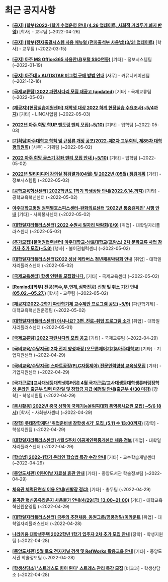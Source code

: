 # 최근 공지사항

* **[[공지] [학부]2022-1학기 수업운영 안내 (4.26 업데이트, 사회적 거리두기 폐지 반영)](http://ajou.ac.kr/kr/ajou/notice.do?mode=view&amp;articleNo=196998&amp;article.offset=0&amp;articleLimit=30)**
 [학사] - 교무팀 (~2022-04-26)

* **[[공지] [학부]전자출결시스템 사용 매뉴얼 (전자출석부 사용법)(3/31 업데이트)](http://ajou.ac.kr/kr/ajou/notice.do?mode=view&amp;articleNo=192571&amp;article.offset=0&amp;articleLimit=30)**
 [학사] - 교무팀 (~2022-03-15)

* **[[공지] 아주 MS Office365 사용안내(포털 SSO연동)](http://ajou.ac.kr/kr/ajou/notice.do?mode=view&amp;articleNo=179802&amp;article.offset=0&amp;articleLimit=30)**
 [기타] - 정보시스템팀 (~2022-01-19)

* **[[공지] 아주대 x AUTISTAR 머그컵 구매 방법 안내](http://ajou.ac.kr/kr/ajou/notice.do?mode=view&amp;articleNo=147976&amp;article.offset=0&amp;articleLimit=30)**
 [사무] - 커뮤니케이션팀 (~2021-12-16)

* **[[국제교류팀] 2022 파란사다리 모집 재공고 (updated)](http://ajou.ac.kr/kr/ajou/notice.do?mode=view&amp;articleNo=197301&amp;article.offset=0&amp;articleLimit=30)**
 [기타] - 국제교류팀 (~2022-05-03)

* **[(재공지)[현장실습지원센터] 재학생 대상 2022 하계 현장실습 수요조사(~5/4까지)](http://ajou.ac.kr/kr/ajou/notice.do?mode=view&amp;articleNo=197299&amp;article.offset=0&amp;articleLimit=30)**
 [기타] - LINC사업팀 (~2022-05-03)

* **[2022년 아주 희망 학UP 멘토링 멘티 모집(~5/10)](http://ajou.ac.kr/kr/ajou/notice.do?mode=view&amp;articleNo=197295&amp;article.offset=0&amp;articleLimit=30)**
 [기타] - 입학팀 (~2022-05-03)

* **[[기획팀]아주대학교 학칙 및 규정류 개정 공포(2022-제2차 교무회의, 제85차 대학평의원회)](http://ajou.ac.kr/kr/ajou/notice.do?mode=view&amp;articleNo=197291&amp;article.offset=0&amp;articleLimit=30)**
 [사무] - 기획팀 (~2022-05-02)

* **[2022 아주 희망 글쓰기 강좌 멘티 모집 안내 (~5/10)](http://ajou.ac.kr/kr/ajou/notice.do?mode=view&amp;articleNo=197290&amp;article.offset=0&amp;articleLimit=30)**
 [기타] - 입학팀 (~2022-05-02)

* **[2022년 멀티미디어 강의실 점검결과(04월) 및 2022년 (05월) 점검계획](http://ajou.ac.kr/kr/ajou/notice.do?mode=view&amp;articleNo=197276&amp;article.offset=0&amp;articleLimit=30)**
 [기타] - 정보시스템팀 (~2022-05-02)

* **[[공학교육혁신센터] 2022학년도 1학기 학생상담 안내(2022.6.14.까지)](http://ajou.ac.kr/kr/ajou/notice.do?mode=view&amp;articleNo=197269&amp;article.offset=0&amp;articleLimit=30)**
 [기타] - 공학교육혁신센터 (~2022-05-02)

* **[아주대학교병원 권역별호스피스센터-완화의료센터 &#x27;2022년 통증캠페인&#x27; 시행 안내](http://ajou.ac.kr/kr/ajou/notice.do?mode=view&amp;articleNo=197268&amp;article.offset=0&amp;articleLimit=30)**
 [기타] - 사회봉사센터 (~2022-05-02)

* **[[대학일자리플러스센터] 2022 수원시 일자리 박람회(6/9)](http://ajou.ac.kr/kr/ajou/notice.do?mode=view&amp;articleNo=197267&amp;article.offset=0&amp;articleLimit=30)**
 [취업] - 대학일자리플러스센터 (~2022-05-02)

* **[(추가모집)[불어권협력센터] 아주대학교-낭트대학교(프랑스) 2차 문화교류 사업 참가자 추가 모집(~5.8)](http://ajou.ac.kr/kr/ajou/notice.do?mode=view&amp;articleNo=197259&amp;article.offset=0&amp;articleLimit=30)**
 [행사] - 불어권협력센터 (~2022-05-02)

* **[[대학일자리플러스센터]2022 성남 메타버스 청년채용박람회 안내](http://ajou.ac.kr/kr/ajou/notice.do?mode=view&amp;articleNo=197257&amp;article.offset=0&amp;articleLimit=30)**
 [취업] - 대학일자리플러스센터 (~2022-05-02)

* **[[국제교육센터] 학생 인턴을 모집합니다.](http://ajou.ac.kr/kr/ajou/notice.do?mode=view&amp;articleNo=197256&amp;article.offset=0&amp;articleLimit=30)**
 [기타] - 국제교육센터 (~2022-05-02)

* **[[Remind][학부] 전공(복수,부,연계,심화전공) 신청 및 취소 기간 안내 (05.02.~05.27.)](http://ajou.ac.kr/kr/ajou/notice.do?mode=view&amp;articleNo=197248&amp;article.offset=0&amp;articleLimit=30)**
 [학사] - 교무팀 (~2022-05-02)

* **[[재공지]2022-2학기 파란학기제 교수제안 프로그램 공모(~5/9)](http://ajou.ac.kr/kr/ajou/notice.do?mode=view&amp;articleNo=197245&amp;article.offset=0&amp;articleLimit=30)**
 [파란학기제] - 대학교육혁신원운영팀 (~2022-05-02)

* **[[대학일자리플러스센터] 아시나요? 3편_진로-취업 프로그램 소개](http://ajou.ac.kr/kr/ajou/notice.do?mode=view&amp;articleNo=197243&amp;article.offset=0&amp;articleLimit=30)**
 [취업] - 대학일자리플러스센터 (~2022-05-01)

* **[[국제교류팀] 2022 파란사다리 모집 공고](http://ajou.ac.kr/kr/ajou/notice.do?mode=view&amp;articleNo=197237&amp;article.offset=0&amp;articleLimit=30)**
 [기타] - 국제교류팀 (~2022-04-29)

* **[[국비교육/수당지급] 2차 전지 양성과정 [오므론제어기기&amp;아주대학교]](http://ajou.ac.kr/kr/ajou/notice.do?mode=view&amp;articleNo=197236&amp;article.offset=0&amp;articleLimit=30)**
 [기타] - 기업지원센터 (~2022-04-29)

* **[[국비교육/수당지급] 스마트공장(PLC자동제어) 전문인력양성 교육생모집](http://ajou.ac.kr/kr/ajou/notice.do?mode=view&amp;articleNo=197235&amp;article.offset=0&amp;articleLimit=30)**
 [기타] - 기업지원센터 (~2022-04-29)

* **[[국가근로][교사대생등대학생튜터링] 4월 국가근로/교사대생등대학생튜터링장학생 온라인 출근부 입력 마감일 및 장학금 지급 예정일 안내(출근부 4/30 마감)](http://ajou.ac.kr/kr/ajou/notice.do?mode=view&amp;articleNo=197229&amp;article.offset=0&amp;articleLimit=30)**
 [장학] - 학생지원팀 (~2022-04-29)

* **[[봉사활동] 2022년 중국 상하이 국제기능올림픽대회 통역봉사요원 모집( ~5/6 18시)](http://ajou.ac.kr/kr/ajou/notice.do?mode=view&amp;articleNo=197201&amp;article.offset=0&amp;articleLimit=30)**
 [학사] - 사회봉사센터 (~2022-04-29)

* **[[장학] 롯데장학재단 &#x27;취업준비생 장학생 4기&#x27; 모집_(5.11 수 13:00까지)](http://ajou.ac.kr/kr/ajou/notice.do?mode=view&amp;articleNo=197178&amp;article.offset=0&amp;articleLimit=30)**
 [장학] - 학생지원팀 (~2022-04-29)

* **[[대학일자리플러스센터] 4월 5주차 이공계인력중개센터 채용 정보](http://ajou.ac.kr/kr/ajou/notice.do?mode=view&amp;articleNo=197177&amp;article.offset=0&amp;articleLimit=30)**
 [취업] - 대학일자리플러스센터 (~2022-04-29)

* **[[학습법] 2022-1학기 온라인 학습법 특강 수강 안내](http://ajou.ac.kr/kr/ajou/notice.do?mode=view&amp;articleNo=197176&amp;article.offset=0&amp;articleLimit=30)**
 [기타] - 교수학습개발센터 (~2022-04-29)

* **[[중앙도서관] 어린이날 자료실 휴관 안내](http://ajou.ac.kr/kr/ajou/notice.do?mode=view&amp;articleNo=197156&amp;article.offset=0&amp;articleLimit=30)**
 [기타] - 중앙도서관 학술정보팀 (~2022-04-29)

* **[체육관 체력단련실 이용 안내(신발장 정리)](http://ajou.ac.kr/kr/ajou/notice.do?mode=view&amp;articleNo=197154&amp;article.offset=0&amp;articleLimit=30)**
 [기타] - 총무팀 (~2022-04-29)

* **[율곡관 혁신공유라운지 사용불가 안내(4/29(금) 13:00~21:00)](http://ajou.ac.kr/kr/ajou/notice.do?mode=view&amp;articleNo=197142&amp;article.offset=0&amp;articleLimit=30)**
 [기타] - 대학교육혁신원운영팀 (~2022-04-29)

* **[[대학일자리플러스센터] 금주의 추천채용_동원그룹/영풍정밀/이카운트](http://ajou.ac.kr/kr/ajou/notice.do?mode=view&amp;articleNo=197141&amp;article.offset=0&amp;articleLimit=30)**
 [취업] - 대학일자리플러스센터 (~2022-04-28)

* **[나라키움 대학생주택 2022학년 1학기 입주자 2차 추가 모집 안내](http://ajou.ac.kr/kr/ajou/notice.do?mode=view&amp;articleNo=197131&amp;article.offset=0&amp;articleLimit=30)**
 [장학] - 학생지원팀 (~2022-04-28)

* **[[중앙도서관] 5월 토요 전자저널 검색 및 RefWorks 활용교육 안내](http://ajou.ac.kr/kr/ajou/notice.do?mode=view&amp;articleNo=197127&amp;article.offset=0&amp;articleLimit=30)**
 [기타] - 중앙도서관 학술정보팀 (~2022-04-28)

* **[[학생상담소] &#x27;스트레스도 힘이 된다&#x27; 스트레스 관리 특강 모집](http://ajou.ac.kr/kr/ajou/notice.do?mode=view&amp;articleNo=197126&amp;article.offset=0&amp;articleLimit=30)**
 [비교과] - 학생상담소 (~2022-04-28)
